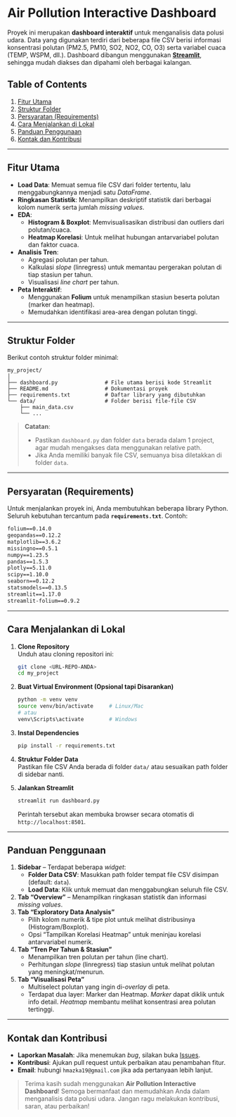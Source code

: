 # Air Pollution Interactive Dashboard

Proyek ini merupakan **dashboard interaktif** untuk menganalisis data polusi udara. Data yang digunakan terdiri dari beberapa file CSV berisi informasi konsentrasi polutan (PM2.5, PM10, SO2, NO2, CO, O3) serta variabel cuaca (TEMP, WSPM, dll.). Dashboard dibangun menggunakan **[Streamlit](https://streamlit.io/)**, sehingga mudah diakses dan dipahami oleh berbagai kalangan.

## Table of Contents

1. [Fitur Utama](#fitur-utama)  
2. [Struktur Folder](#struktur-folder)  
3. [Persyaratan (Requirements)](#persyaratan-requirements)  
4. [Cara Menjalankan di Lokal](#cara-menjalankan-di-lokal)  
5. [Panduan Penggunaan](#panduan-penggunaan)  
6. [Kontak dan Kontribusi](#kontak-dan-kontribusi)

---

## Fitur Utama

- **Load Data**: Memuat semua file CSV dari folder tertentu, lalu menggabungkannya menjadi satu *DataFrame*.
- **Ringkasan Statistik**: Menampilkan deskriptif statistik dari berbagai kolom numerik serta jumlah *missing values*.
- **EDA**:  
  - **Histogram & Boxplot**: Memvisualisasikan distribusi dan outliers dari polutan/cuaca.  
  - **Heatmap Korelasi**: Untuk melihat hubungan antarvariabel polutan dan faktor cuaca.
- **Analisis Tren**:  
  - Agregasi polutan per tahun.  
  - Kalkulasi *slope* (linregress) untuk memantau pergerakan polutan di tiap stasiun per tahun.  
  - Visualisasi *line chart* per tahun.
- **Peta Interaktif**:  
  - Menggunakan **Folium** untuk menampilkan stasiun beserta polutan (marker dan heatmap).  
  - Memudahkan identifikasi area-area dengan polutan tinggi.

---

## Struktur Folder

Berikut contoh struktur folder minimal:

```
my_project/
│
├── dashboard.py               # File utama berisi kode Streamlit
├── README.md                  # Dokumentasi proyek
├── requirements.txt           # Daftar library yang dibutuhkan
└── data/                      # Folder berisi file-file CSV
    ├── main_data.csv
    └── ...
```

> **Catatan**:  
> - Pastikan `dashboard.py` dan folder `data` berada dalam 1 project, agar mudah mengakses data menggunakan relative path.  
> - Jika Anda memiliki banyak file CSV, semuanya bisa diletakkan di folder `data`.

---

## Persyaratan (Requirements)

Untuk menjalankan proyek ini, Anda membutuhkan beberapa library Python. Seluruh kebutuhan tercantum pada **`requirements.txt`**. Contoh:

```txt
folium==0.14.0
geopandas==0.12.2
matplotlib==3.6.2
missingno==0.5.1
numpy==1.23.5
pandas==1.5.3
plotly==5.11.0
scipy==1.10.0
seaborn==0.12.2
statsmodels==0.13.5
streamlit==1.17.0
streamlit-folium==0.9.2
```

---

## Cara Menjalankan di Lokal

1. **Clone Repository**  
   Unduh atau cloning repositori ini:
   ```bash
   git clone <URL-REPO-ANDA>
   cd my_project
   ```

2. **Buat Virtual Environment (Opsional tapi Disarankan)**  
   ```bash
   python -m venv venv
   source venv/bin/activate     # Linux/Mac
   # atau
   venv\Scripts\activate        # Windows
   ```

3. **Instal Dependencies**  
   ```bash
   pip install -r requirements.txt
   ```

4. **Struktur Folder Data**  
   Pastikan file CSV Anda berada di folder `data/` atau sesuaikan path folder di sidebar nanti.

5. **Jalankan Streamlit**  
   ```bash
   streamlit run dashboard.py
   ```
   Perintah tersebut akan membuka browser secara otomatis di `http://localhost:8501`.

---

## Panduan Penggunaan

1. **Sidebar** – Terdapat beberapa *widget*:  
   - **Folder Data CSV**: Masukkan path folder tempat file CSV disimpan (default: `data`).  
   - **Load Data**: Klik untuk memuat dan menggabungkan seluruh file CSV.  
2. **Tab “Overview”** – Menampilkan ringkasan statistik dan informasi *missing values*.  
3. **Tab “Exploratory Data Analysis”**  
   - Pilih kolom numerik & tipe plot untuk melihat distribusinya (Histogram/Boxplot).  
   - Opsi “Tampilkan Korelasi Heatmap” untuk meninjau korelasi antarvariabel numerik.  
4. **Tab “Tren Per Tahun & Stasiun”**  
   - Menampilkan tren polutan per tahun (line chart).  
   - Perhitungan *slope* (linregress) tiap stasiun untuk melihat polutan yang meningkat/menurun.  
5. **Tab “Visualisasi Peta”**  
   - Multiselect polutan yang ingin di-*overlay* di peta.  
   - Terdapat dua layer: Marker dan Heatmap. *Marker* dapat diklik untuk info detail. *Heatmap* membantu melihat konsentrasi area polutan tertinggi.

---

## Kontak dan Kontribusi

- **Laporkan Masalah**: Jika menemukan *bug*, silakan buka [Issues](#).  
- **Kontribusi**: Ajukan pull request untuk perbaikan atau penambahan fitur.  
- **Email**: hubungi `hmazka19@gmail.com` jika ada pertanyaan lebih lanjut.

> Terima kasih sudah menggunakan **Air Pollution Interactive Dashboard**! Semoga bermanfaat dan memudahkan Anda dalam menganalisis data polusi udara. Jangan ragu melakukan kontribusi, saran, atau perbaikan!
